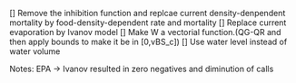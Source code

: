 [] Remove the inhibition function and replcae current density-denpendent mortality by food-density-dependent rate and mortality
[] Replace current evaporation by Ivanov model
[] Make W a vectorial function.(QG-QR and then apply bounds to make it be in [0,vBS_c])
[] Use water level instead of water volume

Notes:
EPA -> Ivanov resulted in zero negatives and diminution of calls

